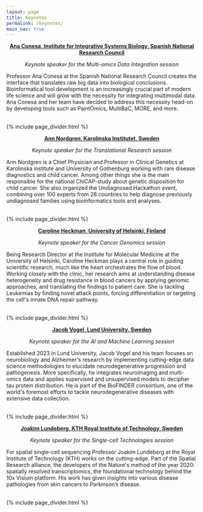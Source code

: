 ```yaml
---
layout: page
title: Keynotes
permalink: /keynotes/
main_nav: true
---
```


<!-- keynote: -->

<div class="speaker-info">
    <div class="speaker-text">
        <p><strong><center><a href="https://www.csic.es/en/node/168010" target="_blank"> Ana Conesa, Institute for Integrative Systems Biology, Spanish National Research Council</a></center></strong></p>
      <p><i><center>Keynote speaker for the Multi-omics Data Integration session</center></i></p>
        <p>Professor Ana Conesa at the Spanish National Research Council creates the interface that translates raw big data into biological conclusions. Bioinformatical tool development is an increasingly crucial part of modern life science and will grow with the necessity for integrating multimodal data. Ana Conesa and her team have decided to address this necessity head-on by developing tools such as PaintOmics, MultiBaC, MORE, and more.</p>
    </div>
</div>

<br>
 {% include page_divider.html %}

 <!-- keynote: -->

<div class="speaker-info">
    <div class="speaker-text">
        <p><strong><center><a href="https://ki.se/en/people/ann-nordgren" target="_blank"> Ann Nordgren, Karolinska Institutet, Sweden</a></center></strong></p>
      <p><i><center>Keynote speaker for the Translational Research session</center></i></p>
        <p>Ann Nordgren is a Chief Physician and Professor in Clinical Genetics at Karolinska institute and University of Gothenburg working with rare disease diagnostics and child cancer. Among other things she is the main responsible for the national ChiCAP-study about genetic disposition for child cancer. She also organized the Undiagnosed Hackathon event, combining over 100 experts from 28 countries to help diagnose previously undiagnosed families using bioinformatics tools and analyses.</p>
    </div>
</div>

<br>
 {% include page_divider.html %}

 <!-- keynote: -->

<div class="speaker-info">
    <div class="speaker-text">
        <p><strong><center><a href="https://researchportal.helsinki.fi/fi/persons/caroline-heckman" target="_blank"> Caroline Heckman, University of Helsinki, Finland</a></center></strong></p>
      <p><i><center>Keynote speaker for the Cancer Genomics session</center></i></p>
        <p>Being Research Director at the Institute for Molecular Medicine at the University of Helsinki, Caroline Heckman plays a central role in guiding scientific research, much like the heart orchestrates the flow of blood. Working closely with the clinic, her research aims at understanding disease heterogeneity and drug resistance in blood cancers by applying genomic approaches, and translating the findings to patient care. She is tackling Leukemias by finding novel attack points, forcing differentiation or targeting the cell's innate DNA repair pathway.</p>
    </div>
</div>

<br>
 {% include page_divider.html %}

  <!-- keynote: -->

<div class="speaker-info">
    <div class="speaker-text">
        <p><strong><center><a href="https://www.scilifelab.se/researchers/jacob-vogel/" target="_blank"> Jacob Vogel, Lund University, Sweden</a></center></strong></p>
      <p><i><center>Keynote speaker for the AI and Machine Learning session</center></i></p>
        <p>Established 2023 in Lund University, Jacob Vogel and his team focuses on  neurobiology and Alzheimer's research by implementing cutting-edge data science methodologies to elucidate neurodegenerative progression and pathogenesis. More specifically, he integrates neuroimaging and multi-omics data and applies supervised and unsupervised models to decipher tau protein distribution. He is part of the BioFINDER consortium, one of the world's foremost efforts to tackle neurodegenerative diseases with extensive data collection.</p>
    </div>
</div>

<br>
 {% include page_divider.html %}

  <!-- keynote: -->

<div class="speaker-info">
    <div class="speaker-text">
        <p><strong><center><a href="https://www.kth.se/profile/joalun/" target="_blank"> Joakim Lundeberg, KTH Royal Institute of Technology, Sweden</a></center></strong></p>
      <p><i><center>Keynote speaker for the Single-cell Technologies session</center></i></p>
        <p>For spatial single-cell sequencing Professor Joakim Lundeberg at the Royal Institute of Technology (KTH) works on the cutting-edge. Part of the Spatial Research alliance, the developers of the Nature's method of the year 2020: spatially resolved transcriptomics, the foundational technology behind the 10x Visium platform. His work has given insights into various disease pathologies from skin cancers to Parkinson’s disease.</p>
    </div>
</div>

<br>
 {% include page_divider.html %}
